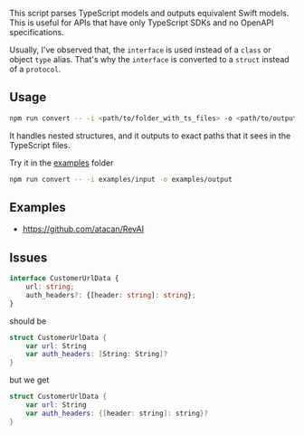 This script parses TypeScript models and outputs equivalent Swift models. This is useful for APIs that have only TypeScript SDKs and no OpenAPI specifications. 

Usually, I've observed that, the `interface` is used instead of a `class` or object `type` alias. That's why the `interface` is converted to a `struct` instead of a `protocol`.

## Usage

```bash
npm run convert -- -i <path/to/folder_with_ts_files> -o <path/to/output_folder>
```

It handles nested structures, and it outputs to exact paths that it sees in the TypeScript files.

Try it in the [examples](examples) folder

```bash
npm run convert -- -i examples/input -o examples/output
```

## Examples

- https://github.com/atacan/RevAI

## Issues

```ts
interface CustomerUrlData {
    url: string;
    auth_headers?: {[header: string]: string};
}
```

should be

```swift
struct CustomerUrlData {
    var url: String
    var auth_headers: [String: String]?
}
```

but we get

```swift
struct CustomerUrlData {
    var url: String
    var auth_headers: {[header: string]: string}?
}
```